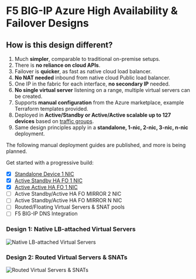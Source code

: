 # F5 BIG-IP Azure High Availability & Failover Designs

## How is this design different?
 1. Much **simpler**, comparable to traditional on-premise setups.
 2. There is **no reliance on cloud APIs**.
 3. Failover is **quicker**, as fast as native cloud load balancer. 
 4. **No NAT needed** inbound from native cloud Public load balancer.
 5. One IP in the fabric for each interface, **no secondary IP** needed.
 6. **No single virtual server** listening on a range, multiple virtual servers can be created.
 7. Supports **manual configuration** from the Azure marketplace, example Terraform templates provided. 
 8. Deployed in **Active/Standby or Active/Active scalable up to 127 devices** based on [traffic groups](https://support.f5.com/csp/article/K41291441).
 9. Same design principles apply in a **standalone, 1-nic, 2-nic, 3-nic, n-nic** deployment.
 
The following manual deployment guides are published, and more is being planned. 

Get started with a progressive build:
 - [x] [Standalone Device 1 NIC](https://github.com/fadlytabrani/f5-azure-ha-fo/wiki/Standalone-Device-1-NIC)
- [x] [Active Standby HA FO 1 NIC](https://github.com/fadlytabrani/f5-azure-ha-fo/wiki/Active-Standby-HA-FO-1-NIC)
- [x] [Active Active HA FO 1 NIC](https://github.com/fadlytabrani/f5-azure-ha-fo/wiki/Active-Active-HA-FO-1-NIC)
- [ ] Active Standby/Active HA FO MIRROR 2 NIC
- [ ] Active Standby/Active HA FO MIRROR N NIC 
- [ ] Routed/Floating  Virtual Servers & SNAT pools
- [ ] F5 BIG-IP DNS Integration

### Design 1: Native LB-attached Virtual Servers
![Native LB-attached Virtual Servers](https://github.com/fadlytabrani/f5-azure-ha-fo/raw/master/architecture-diagrams/f5-azure-ha-fo-lb-vs.png)

### Design 2: Routed Virtual Servers & SNATs
![Routed Virtual Servers & SNATs](https://github.com/fadlytabrani/f5-azure-ha-fo/raw/master/architecture-diagrams/f5-azure-ha-fo-routed-vs.png)

